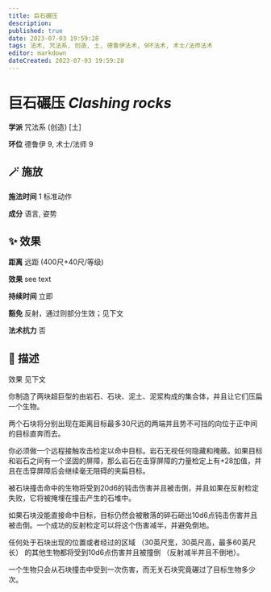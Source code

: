 ```yaml
---
title: 巨石碾压
description: 
published: true
date: 2023-07-03 19:59:28
tags: 法术, 咒法系, 创造, 土, 德鲁伊法术, 9环法术, 术士/法师法术
editor: markdown
dateCreated: 2023-07-03 19:59:28
---
```


# **巨石碾压** *Clashing rocks*

**学派** 咒法系 (创造) \[土\] 

**环位** 德鲁伊 9, 术士/法师 9

## 🪄 施放

**施法时间** 1 标准动作

**成分** 语言, 姿势

## ✨ 效果  

**距离** 远距 (400尺+40尺/等级) 

**效果** see text 

**持续时间** 立即 

**豁免** 反射，通过则部分生效；见下文

**法术抗力** 否

## 📖 描述

效果              见下文

你制造了两块超巨型的由岩石、石块、泥土、泥浆构成的集合体，并且让它们压扁一个生物。

两个石块将分别出现在距离目标最多30尺远的两端并且势不可挡的向位于正中间的目标直奔而去。

你必须做一个远程接触攻击检定以命中目标。岩石无视任何隐藏和掩蔽。如果目标和岩石之间有一个坚固的屏障，那么岩石在击穿屏障的力量检定上有+28加值，并且在击穿屏障后会继续毫无阻碍的夹扁目标。

被石块撞击命中的生物将受到20d6的钝击伤害并且被击倒，并且如果在反射检定失败，它将被掩埋在撞击产生的石堆中。

如果石块没能直接命中目标，目标仍然会被散落的碎石砸出10d6点钝击伤害并且被击倒。一个成功的反射检定可以将这个伤害减半，并避免倒地。

任何处于石块出现的位置或者经过的区域 （30英尺宽，30英尺高，最多60英尺长） 的其他生物都将受到10d6点伤害并且被撞倒 （反射减半并且不倒地）。

一个生物只会从石块撞击中受到一次伤害，而无关石块究竟碾过了目标生物多少次。
    